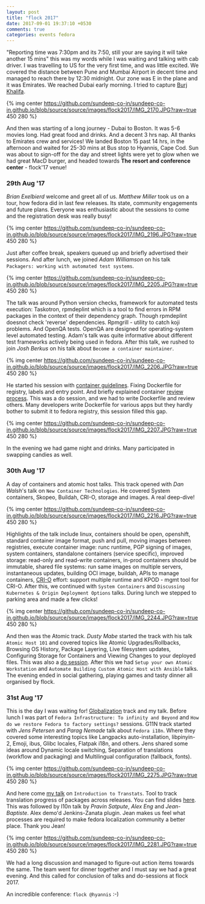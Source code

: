 ```yaml
---
layout: post
title: "flock 2017"
date: 2017-09-01 19:37:10 +0530
comments: true
categories: events fedora
---
```

"Reporting time was 7:30pm and its 7:50, still your are saying it will take another 15 mins" this was my words while I was waiting and talking with cab driver. I was travelling to US for the very first time, and was little excited. We covered the distance between Pune and Mumbai Airport in decent time and managed to reach there by 12:30 midnight. Our zone was E in the plane and it was Emirates. We reached Dubai early morning. I tried to capture [Burj Khalifa](https://en.wikipedia.org/wiki/Burj_Khalifa).

{% img center https://github.com/sundeep-co-in/sundeep-co-in.github.io/blob/source/source/images/flock2017/IMG_2170.JPG?raw=true 450 280 %}

And then was starting of a long journey - Dubai to Boston. It was 5-6 movies long. Had great food and drinks. And a decent 3 hrs nap. All thanks to Emirates crew and services! We landed Boston 15 past 14 hrs, in the afternoon and waited for 25-30 mins at Bus stop to Hyannis, Cape Cod. Sun was about to sign-off for the day and street lights were yet to glow when we had great MacD burger, and headed towards **The resort and conference center** - flock'17 venue!


<!--more-->

### 29th Aug '17

*Brian Exelbierd* welcome and greet all of us. *Matthew Miller* took us on a tour, how fedora did in last few releases. Its state, community engagements and future plans. Everyone was enthusiastic about the sessions to come and the registration desk was really busy!

{% img center https://github.com/sundeep-co-in/sundeep-co-in.github.io/blob/source/source/images/flock2017/IMG_2196.JPG?raw=true 450 280 %}

Just after coffee break, speakers queued up and briefly advertised their sessions. And after lunch, we joined *Adam Williamson* on his talk `Packagers: working with automated test systems`. 

{% img center https://github.com/sundeep-co-in/sundeep-co-in.github.io/blob/source/source/images/flock2017/IMG_2205.JPG?raw=true 450 280 %}

The talk was around Python version checks, framework for automated tests execution: Taskotron, rpmdeplint which is a tool to find errors in RPM packages in the context of their dependency graph. Though rpmdeplint doesnot check 'reverse' dependencies. Rpmgrill - utility to catch koji problems. And OpenQA tests. OpenQA are designed for operating-system level automated testing. Adam's talk was quite informative about different test frameworks actively being used in fedora. After this talk, we rushed to join *Josh Berkus* on his talk about `Become a container maintainer`.

{% img center https://github.com/sundeep-co-in/sundeep-co-in.github.io/blob/source/source/images/flock2017/IMG_2206.JPG?raw=true 450 280 %}

He started his session with [container guidelines](https://fedoraproject.org/wiki/Container:Guidelines). Fixing Dockerfile for registry, labels and entry point. And briefly explained container [review process](https://fedoraproject.org/wiki/Container:Review_Process). This was a do session, and we had to write Dockerfile and review others. Many developers write Dockerfile for various apps but they hardly bother to submit it to fedora registry, this session filled this gap.

{% img center https://github.com/sundeep-co-in/sundeep-co-in.github.io/blob/source/source/images/flock2017/IMG_2207.JPG?raw=true 450 280 %}

In the evening we had game night and drinks. Many participated in swapping candies as well.

### 30th Aug '17

A day of containers and atomic host talks. This track opened with *Dan Walsh*'s talk on `New Container Technologies`. He covered System containers, Skopeo, Buildah, CRI-O, storage and images. A real deep-dive! 

{% img center https://github.com/sundeep-co-in/sundeep-co-in.github.io/blob/source/source/images/flock2017/IMG_2216.JPG?raw=true 450 280 %}

Highlights of the talk include linux, containers should be open, openshift, standard container image format, push and pull, moving images between registries, execute container image: runc runtime, PGP signing of images, system containers, standalone containers (service specific), improved storage: read-only and read-write containers, in-prod containers should be immutable, shared file systems: run same images on multiple servers, instantaneous updates, building OCI image, buildah, APIs to manage containers, [CRI-O](https://github.com/kubernetes-incubator/cri-o) effort: support multiple runtime and KPOD - mgmt tool for CRI-O. After this, we continued with `System Containers` and `Discussing Kubernetes & Origin Deployment Options` talks. During lunch we stepped to parking area and made a few clicks!

{% img center https://github.com/sundeep-co-in/sundeep-co-in.github.io/blob/source/source/images/flock2017/IMG_2244.JPG?raw=true 450 280 %}

And then was the Atomic track. *Dusty Mabe* started the track with his talk `Atomic Host 101` and covered topics like Atomic Upgrades/Rollbacks, Browsing OS History, Package Layering, Live filesystem updates, Configuring Storage for Containers and Viewing Changes to your deployed files. This was also a [do session](https://dustymabe.com/2017/08/29/atomic-host-101-lab-part-0-preparation/). After this we had `Setup your own Atomic Workstation` and `Automate Building Custom Atomic Host with Ansible` talks. The evening ended in social gathering, playing games and tasty dinner all organised by flock.

### 31st Aug '17

This is the day I was waiting for! [Globalization](https://fedoraproject.org/wiki/G11N) track and my talk. Before lunch I was part of `Fedora Infrastructure: To infinity and Beyond` and `How do we restore Fedora to factory settings?` sessions. G11N track started with *Jens Petersen* and *Parag Nemade* talk about `Fedora i18n`. Where they covered some interesting topics like Langpacks auto-installation, libpinyin-2, Emoji, ibus, Glibc locales, Flatpak i18n, and others. Jens shared some ideas around Dynamic locale switching, Separation of translations (workflow and packaging) and Multilingual configuration (fallback, fonts). 

{% img center https://github.com/sundeep-co-in/sundeep-co-in.github.io/blob/source/source/images/flock2017/IMG_2275.JPG?raw=true 450 280 %}

And here come [my talk](https://www.youtube.com/watch?v=Ln9e3LM2Ht8) on `Introduction to Transtats`. Tool to track translation progress of packages across releases. You can find slides [here](https://speakerdeck.com/sundeep/introduction-to-transtats). This was followed by l10n talk by *Pravin Satpute*, *Alex Eng* and *Jean-Baptiste*. Alex demo'd Jenkins-Zanata plugin. Jean makes us feel what processes are required to make fedora localization community a better place. Thank you Jean!

{% img center https://github.com/sundeep-co-in/sundeep-co-in.github.io/blob/source/source/images/flock2017/IMG_2281.JPG?raw=true 450 280 %}

We had a long discussion and managed to figure-out action items towards the same. The team went for dinner together and I must say we had a great evening. And this called for conclusion of talks and do-sessions at flock 2017.

An incredible conference: `flock @hyannis` :-)


